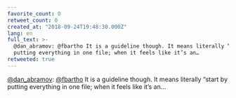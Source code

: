 ```yaml
---
favorite_count: 0
retweet_count: 0
created_at: "2018-09-24T19:48:30.000Z"
lang: en
full_text: >-
  @dan_abramov: @fbartho It is a guideline though. It means literally “start by
  putting everything in one file; when it feels like it’s an…
retweeted: true
---
```


[@dan_abramov](https://twitter.com/dan_abramov):
[@fbartho](https://twitter.com/fbartho) It is a guideline though. It means
literally “start by putting everything in one file; when it feels like it’s an…
